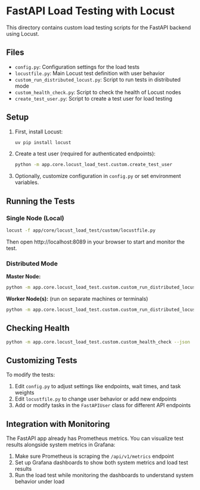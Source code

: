 # FastAPI Load Testing with Locust

This directory contains custom load testing scripts for the FastAPI backend using Locust.

## Files

- `config.py`: Configuration settings for the load tests
- `locustfile.py`: Main Locust test definition with user behavior
- `custom_run_distributed_locust.py`: Script to run tests in distributed mode
- `custom_health_check.py`: Script to check the health of Locust nodes
- `create_test_user.py`: Script to create a test user for load testing

## Setup

1. First, install Locust:
   ```bash
   uv pip install locust
   ```

2. Create a test user (required for authenticated endpoints):
   ```bash
   python -m app.core.locust_load_test.custom.create_test_user
   ```

3. Optionally, customize configuration in `config.py` or set environment variables.

## Running the Tests

### Single Node (Local)

```bash
locust -f app/core/locust_load_test/custom/locustfile.py
```
Then open http://localhost:8089 in your browser to start and monitor the test.

### Distributed Mode

**Master Node:**
```bash
python -m app.core.locust_load_test.custom.custom_run_distributed_locust --master --users=100 --spawn-rate=10 --expect-workers=2
```

**Worker Node(s):** (run on separate machines or terminals)
```bash
python -m app.core.locust_load_test.custom.custom_run_distributed_locust --worker --host=<MASTER_HOST> --port=8089
```

## Checking Health

```bash
python -m app.core.locust_load_test.custom.custom_health_check --json
```

## Customizing Tests

To modify the tests:

1. Edit `config.py` to adjust settings like endpoints, wait times, and task weights
2. Edit `locustfile.py` to change user behavior or add new endpoints
3. Add or modify tasks in the `FastAPIUser` class for different API endpoints

## Integration with Monitoring

The FastAPI app already has Prometheus metrics. You can visualize test results alongside system metrics in Grafana:

1. Make sure Prometheus is scraping the `/api/v1/metrics` endpoint
2. Set up Grafana dashboards to show both system metrics and load test results
3. Run the load test while monitoring the dashboards to understand system behavior under load
